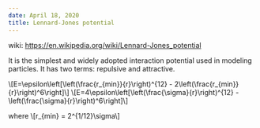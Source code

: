 ```yaml
---
date: April 18, 2020
title: Lennard-Jones potential
---
```

wiki: https://en.wikipedia.org/wiki/Lennard-Jones_potential

<script src="https://polyfill.io/v3/polyfill.min.js?features=es6"></script>
<script id="MathJax-script" async src="https://cdn.jsdelivr.net/npm/mathjax@3/es5/tex-mml-chtml.js"></script>

It is the simplest and widely adopted interaction potential used in modeling particles. It has two terms: repulsive and attractive.

\\[E=\epsilon\left[\left(\frac{r_{min}}{r}\right)^{12} - 2\left(\frac{r_{min}}{r}\right)^6\right]\\]
\\[E=4\epsilon\left[\left(\frac{\sigma}{r}\right)^{12} - \left(\frac{\sigma}{r}\right)^6\right]\\]

where
\\[r_{min} = 2^{1/12}\sigma\\]
